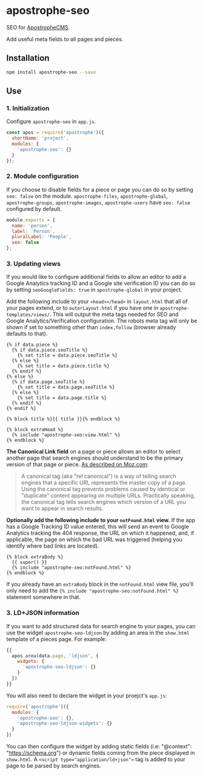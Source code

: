 # apostrophe-seo

SEO for [ApostropheCMS](http://apostrophecms.org/).

Add useful meta fields to all pages and pieces.

## Installation

```bash
npm install apostrophe-seo --save
```

## Use

### 1. Initialization
Configure `apostrophe-seo` in `app.js`.

```js
const apos = require('apostrophe')({
  shortName: 'project',
  modules: {
    'apostrophe-seo': {}
  }
});
```

### 2. Module configuration
If you choose to disable fields for a piece or page you can do so by setting `seo: false` on the module. `apostrophe-files`, `apostrophe-global`, `apostrophe-groups`, `apostrophe-images`, `apostrophe-users` have `seo: false` configured by default.

```js
module.exports = {
  name: 'person',
  label: 'Person',
  pluralLabel: 'People',
  seo: false
};
```

### 3. Updating views
If you would like to configure additional fields to allow an editor to add a Google Analytics tracking ID and a Google site verification ID you can do so by setting `seoGoogleFields: true` in `apostrophe-global` in your project.

Add the following include to your `<head></head>` in `layout.html` that all of your pages extend, or to `outerLayout.html` if you have one in `apostrophe-templates/views/`. This will output the meta tags needed for SEO and Google Analytics/Verification configuration. The robots meta tag will only be shown if set to something other than `index,follow` (browser already defaults to that).

```nunjucks
{% if data.piece %}
  {% if data.piece.seoTitle %}
    {% set title = data.piece.seoTitle %}
  {% else %}
    {% set title = data.piece.title %}
  {% endif %}
{% else %}
  {% if data.page.seoTitle %}
    {% set title = data.page.seoTitle %}
  {% else %}
    {% set title = data.page.title %}
  {% endif %}
{% endif %}

{% block title %}{{ title }}{% endblock %}

{% block extraHead %}
  {% include "apostrophe-seo:view.html" %}
{% endblock %}
```

**The Canonical Link field** on a page or piece allows an editor to select another page that search engines should understand to be the primary version of that page or piece. [As described on Moz.com](https://moz.com/learn/seo/canonicalization):

> A canonical tag (aka "rel canonical") is a way of telling search engines that a specific URL represents the master copy of a page. Using the canonical tag prevents problems caused by identical or "duplicate" content appearing on multiple URLs. Practically speaking, the canonical tag tells search engines which version of a URL you want to appear in search results.

**Optionally add the following include to your `notFound.html` view.** If the app has a Google Tracking ID value entered, this will send an event to Google Analytics tracking the 404 response, the URL on which it happened, and, if applicable, the page on which the bad URL was triggered (helping you identify where bad links are located).

```nunjucks
{% block extraBody %}
  {{ super() }}
  {% include "apostrophe-seo:notFound.html" %}
{% endblock %}
```

If you already have an `extraBody` block in the `notFound.html` view file, you'll only need to add the `{% include "apostrophe-seo:notFound.html" %}` statement somewhere in that.

### 3. LD+JSON information

If you want to add structured data for search engine to your pages, you can use the widget `apostrophe-seo-ldjson` by adding an area in the `show.html` template of a pieces page.
For example:

```js
{{
  apos.area(data.page, 'ldjson', {
    widgets: {
      'apostrophe-seo-ldjson': {}
    }
  })
}}
````

You will also need to declare the widget in your proejct's `app.js`:

```js
require('apostrophe')({
  modules: {
    'apostrophe-seo': {},
    'apostrophe-seo-ldjson-widgets': {}
  }
})
```

You can then configure the widget by adding static fields (i.e: "@context": "https://schema.org") or dynamic fields coming from the piece displayed in `show.html`.
A `<script type="application/ld+json">` tag is added to your page to be parsed by search engines.
